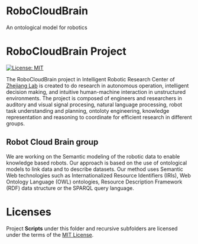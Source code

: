 # RoboCloudBrain
An ontological model for robotics

# RoboCloudBrain Project
[![License: MIT](https://img.shields.io/badge/License-MIT-yellow.svg)](https://opensource.org/licenses/MIT)

The RoboCloudBrain project in Intelligent Robotic Research Center of [Zhejiang Lab](https://en.zhejianglab.com/about/overview/) is created to do research in autonomous operation, intelligent decision making, and intuitive human-machine interaction in unstructured environments. The project is composed of engineers and researchers in auditory and visual signal procesing, natural language processing, robot task understanding and planning, ontoloty engineering, knowledge representation and reasoning to coordinate for efficient research in different groups.


## Robot Cloud Brain group
We are working on the Semantic modeling of the robotic data to enable knowledge based robots. Our approach is based on the use of ontological models to link data and to describe datasets. Our method uses Semantic Web technologies such as Internationalized Resource Identifiers (IRIs), Web Ontology Language (OWL) ontologies, Resource Description Framework (RDF) data structure or the SPARQL query language.


# Licenses
Project **Scripts** under this folder and recursive subfolders are licensed under the terms of the [MIT License](LICENSE).
